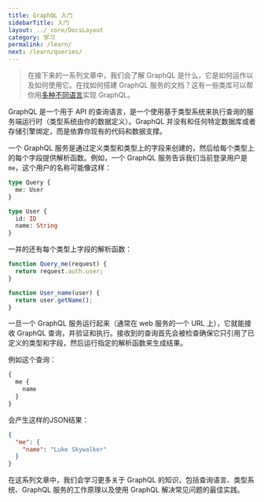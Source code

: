 ```yaml
---
title: GraphQL 入门
sidebarTitle: 入门
layout: ../_core/DocsLayout
category: 学习
permalink: /learn/
next: /learn/queries/
---
```


> 在接下来的一系列文章中，我们会了解 GraphQL 是什么，它是如何运作以及如何使用它。在找如何搭建 GraphQL 服务的文档？这有一些类库可以帮你用[多种不同语言](/code/)实现 GraphQL。

GraphQL 是一个用于 API 的查询语言，是一个使用基于类型系统来执行查询的服务端运行时（类型系统由你的数据定义）。GraphQL 并没有和任何特定数据库或者存储引擎绑定，而是依靠你现有的代码和数据支撑。

一个 GraphQL 服务是通过定义类型和类型上的字段来创建的，然后给每个类型上的每个字段提供解析函数。例如，一个 GraphQL 服务告诉我们当前登录用户是 `me`，这个用户的名称可能像这样：

```graphql
type Query {
  me: User
}

type User {
  id: ID
  name: String
}
```

一并的还有每个类型上字段的解析函数：

```js
function Query_me(request) {
  return request.auth.user;
}

function User_name(user) {
  return user.getName();
}
```

一旦一个 GraphQL 服务运行起来（通常在 web 服务的一个 URL 上），它就能接收 GraphQL 查询，并验证和执行。接收到的查询首先会被检查确保它只引用了已定义的类型和字段，然后运行指定的解析函数来生成结果。

例如这个查询：

```graphql
{
  me {
    name
  }
}
```

会产生这样的JSON结果：

```json
{
  "me": {
    "name": "Luke Skywalker"
  }
}
```

在这系列文章中，我们会学习更多关于 GraphQL 的知识，包括查询语言、类型系统、GraphQL 服务的工作原理以及使用 GraphQL 解决常见问题的最佳实践。
